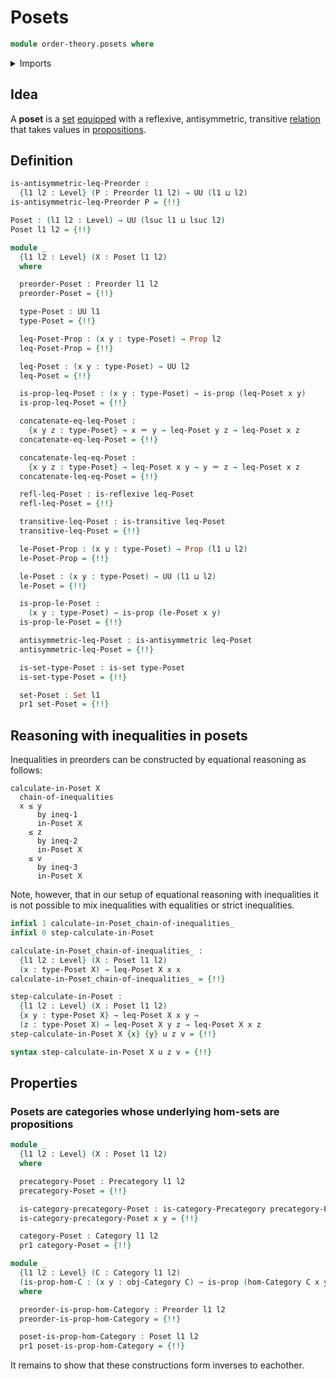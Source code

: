 # Posets

```agda
module order-theory.posets where
```

<details><summary>Imports</summary>

```agda
open import category-theory.categories
open import category-theory.isomorphisms-in-precategories
open import category-theory.precategories

open import foundation.binary-relations
open import foundation.cartesian-product-types
open import foundation.dependent-pair-types
open import foundation.equivalences
open import foundation.identity-types
open import foundation.propositions
open import foundation.sets
open import foundation.universe-levels

open import order-theory.preorders
```

</details>

## Idea

A **poset** is a [set](foundation-core.sets.md)
[equipped](foundation.structure.md) with a reflexive, antisymmetric, transitive
[relation](foundation.binary-relations.md) that takes values in
[propositions](foundation-core.propositions.md).

## Definition

```agda
is-antisymmetric-leq-Preorder :
  {l1 l2 : Level} (P : Preorder l1 l2) → UU (l1 ⊔ l2)
is-antisymmetric-leq-Preorder P = {!!}

Poset : (l1 l2 : Level) → UU (lsuc l1 ⊔ lsuc l2)
Poset l1 l2 = {!!}

module _
  {l1 l2 : Level} (X : Poset l1 l2)
  where

  preorder-Poset : Preorder l1 l2
  preorder-Poset = {!!}

  type-Poset : UU l1
  type-Poset = {!!}

  leq-Poset-Prop : (x y : type-Poset) → Prop l2
  leq-Poset-Prop = {!!}

  leq-Poset : (x y : type-Poset) → UU l2
  leq-Poset = {!!}

  is-prop-leq-Poset : (x y : type-Poset) → is-prop (leq-Poset x y)
  is-prop-leq-Poset = {!!}

  concatenate-eq-leq-Poset :
    {x y z : type-Poset} → x ＝ y → leq-Poset y z → leq-Poset x z
  concatenate-eq-leq-Poset = {!!}

  concatenate-leq-eq-Poset :
    {x y z : type-Poset} → leq-Poset x y → y ＝ z → leq-Poset x z
  concatenate-leq-eq-Poset = {!!}

  refl-leq-Poset : is-reflexive leq-Poset
  refl-leq-Poset = {!!}

  transitive-leq-Poset : is-transitive leq-Poset
  transitive-leq-Poset = {!!}

  le-Poset-Prop : (x y : type-Poset) → Prop (l1 ⊔ l2)
  le-Poset-Prop = {!!}

  le-Poset : (x y : type-Poset) → UU (l1 ⊔ l2)
  le-Poset = {!!}

  is-prop-le-Poset :
    (x y : type-Poset) → is-prop (le-Poset x y)
  is-prop-le-Poset = {!!}

  antisymmetric-leq-Poset : is-antisymmetric leq-Poset
  antisymmetric-leq-Poset = {!!}

  is-set-type-Poset : is-set type-Poset
  is-set-type-Poset = {!!}

  set-Poset : Set l1
  pr1 set-Poset = {!!}
```

## Reasoning with inequalities in posets

Inequalities in preorders can be constructed by equational reasoning as follows:

```text
calculate-in-Poset X
  chain-of-inequalities
  x ≤ y
      by ineq-1
      in-Poset X
    ≤ z
      by ineq-2
      in-Poset X
    ≤ v
      by ineq-3
      in-Poset X
```

Note, however, that in our setup of equational reasoning with inequalities it is
not possible to mix inequalities with equalities or strict inequalities.

```agda
infixl 1 calculate-in-Poset_chain-of-inequalities_
infixl 0 step-calculate-in-Poset

calculate-in-Poset_chain-of-inequalities_ :
  {l1 l2 : Level} (X : Poset l1 l2)
  (x : type-Poset X) → leq-Poset X x x
calculate-in-Poset_chain-of-inequalities_ = {!!}

step-calculate-in-Poset :
  {l1 l2 : Level} (X : Poset l1 l2)
  {x y : type-Poset X} → leq-Poset X x y →
  (z : type-Poset X) → leq-Poset X y z → leq-Poset X x z
step-calculate-in-Poset X {x} {y} u z v = {!!}

syntax step-calculate-in-Poset X u z v = {!!}
```

## Properties

### Posets are categories whose underlying hom-sets are propositions

```agda
module _
  {l1 l2 : Level} (X : Poset l1 l2)
  where

  precategory-Poset : Precategory l1 l2
  precategory-Poset = {!!}

  is-category-precategory-Poset : is-category-Precategory precategory-Poset
  is-category-precategory-Poset x y = {!!}

  category-Poset : Category l1 l2
  pr1 category-Poset = {!!}

module _
  {l1 l2 : Level} (C : Category l1 l2)
  (is-prop-hom-C : (x y : obj-Category C) → is-prop (hom-Category C x y))
  where

  preorder-is-prop-hom-Category : Preorder l1 l2
  preorder-is-prop-hom-Category = {!!}

  poset-is-prop-hom-Category : Poset l1 l2
  pr1 poset-is-prop-hom-Category = {!!}
```

It remains to show that these constructions form inverses to eachother.
